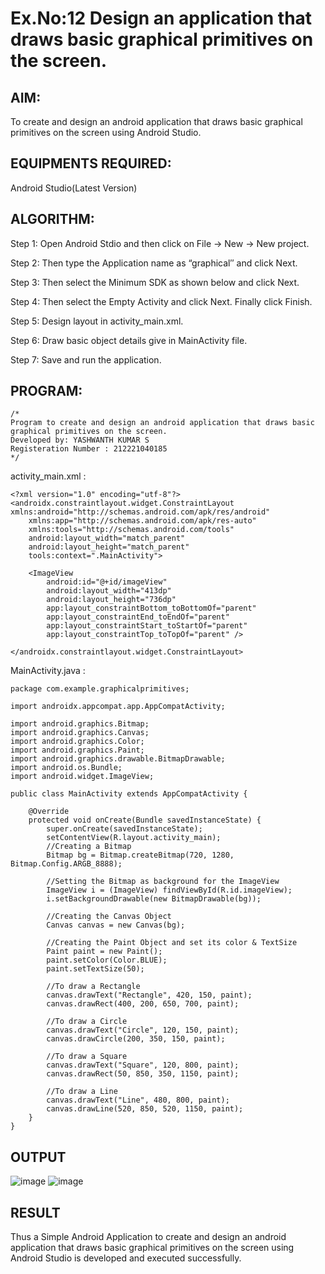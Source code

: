 
# Ex.No:12 Design an application that draws basic graphical primitives on the screen.


## AIM:

To create and design an android application that draws basic graphical primitives on the screen using Android Studio.

## EQUIPMENTS REQUIRED:

Android Studio(Latest Version)

## ALGORITHM:

Step 1: Open Android Stdio and then click on File -> New -> New project.

Step 2: Then type the Application name as “graphical″ and click Next. 

Step 3: Then select the Minimum SDK as shown below and click Next.

Step 4: Then select the Empty Activity and click Next. Finally click Finish.

Step 5: Design layout in activity_main.xml.

Step 6: Draw basic object details give in MainActivity file.

Step 7: Save and run the application.

## PROGRAM:
```
/*
Program to create and design an android application that draws basic graphical primitives on the screen.
Developed by: YASHWANTH KUMAR S
Registeration Number : 212221040185
*/
```
activity_main.xml :
```
<?xml version="1.0" encoding="utf-8"?>
<androidx.constraintlayout.widget.ConstraintLayout xmlns:android="http://schemas.android.com/apk/res/android"
    xmlns:app="http://schemas.android.com/apk/res-auto"
    xmlns:tools="http://schemas.android.com/tools"
    android:layout_width="match_parent"
    android:layout_height="match_parent"
    tools:context=".MainActivity">

    <ImageView
        android:id="@+id/imageView"
        android:layout_width="413dp"
        android:layout_height="736dp"
        app:layout_constraintBottom_toBottomOf="parent"
        app:layout_constraintEnd_toEndOf="parent"
        app:layout_constraintStart_toStartOf="parent"
        app:layout_constraintTop_toTopOf="parent" />

</androidx.constraintlayout.widget.ConstraintLayout>
```
MainActivity.java :
```
package com.example.graphicalprimitives;

import androidx.appcompat.app.AppCompatActivity;

import android.graphics.Bitmap;
import android.graphics.Canvas;
import android.graphics.Color;
import android.graphics.Paint;
import android.graphics.drawable.BitmapDrawable;
import android.os.Bundle;
import android.widget.ImageView;

public class MainActivity extends AppCompatActivity {

    @Override
    protected void onCreate(Bundle savedInstanceState) {
        super.onCreate(savedInstanceState);
        setContentView(R.layout.activity_main);
        //Creating a Bitmap
        Bitmap bg = Bitmap.createBitmap(720, 1280, Bitmap.Config.ARGB_8888);

        //Setting the Bitmap as background for the ImageView
        ImageView i = (ImageView) findViewById(R.id.imageView);
        i.setBackgroundDrawable(new BitmapDrawable(bg));

        //Creating the Canvas Object
        Canvas canvas = new Canvas(bg);

        //Creating the Paint Object and set its color & TextSize
        Paint paint = new Paint();
        paint.setColor(Color.BLUE);
        paint.setTextSize(50);

        //To draw a Rectangle
        canvas.drawText("Rectangle", 420, 150, paint);
        canvas.drawRect(400, 200, 650, 700, paint);

        //To draw a Circle
        canvas.drawText("Circle", 120, 150, paint);
        canvas.drawCircle(200, 350, 150, paint);

        //To draw a Square
        canvas.drawText("Square", 120, 800, paint);
        canvas.drawRect(50, 850, 350, 1150, paint);

        //To draw a Line
        canvas.drawText("Line", 480, 800, paint);
        canvas.drawLine(520, 850, 520, 1150, paint);
    }
}
```
## OUTPUT

![image](https://github.com/Siddarthan999/MAD-LAB-12-Design-an-Application-that-Draws-Basic-Graphical-Primitives-on-the-Screen/assets/91734840/c4e63200-3dd8-4cd3-a25b-b55f8f3da5f5)
![image](https://github.com/Siddarthan999/MAD-LAB-12-Design-an-Application-that-Draws-Basic-Graphical-Primitives-on-the-Screen/assets/91734840/23446676-6e44-4d0d-ada4-c01d57ae90e7)


## RESULT
Thus a Simple Android Application to create and design an android application that draws basic graphical primitives on the screen using Android Studio is developed and executed successfully.

